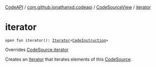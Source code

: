 [CodeAPI](../../index.md) / [com.github.jonathanxd.codeapi](../index.md) / [CodeSourceView](index.md) / [iterator](.)

# iterator

`open fun iterator(): `[`Iterator`](https://kotlinlang.org/api/latest/jvm/stdlib/kotlin.collections/-iterator/index.html)`<`[`CodeInstruction`](../-code-instruction.md)`>`

Overrides [CodeSource.iterator](../-code-source/iterator.md)

Creates an [Iterator](https://kotlinlang.org/api/latest/jvm/stdlib/kotlin.collections/-iterator/index.html) that iterates elements of this [CodeSource](../-code-source/index.md).

